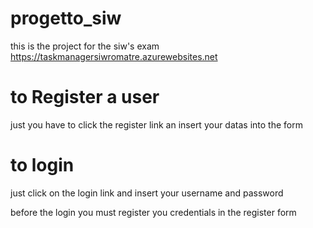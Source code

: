 # progetto_siw
this is the project for the siw's exam https://taskmanagersiwromatre.azurewebsites.net

# to Register a user
just you have to click the register link an insert your datas into the form

# to login 
just click on the login link and insert your username and password

before the login you must register you credentials in the register form
